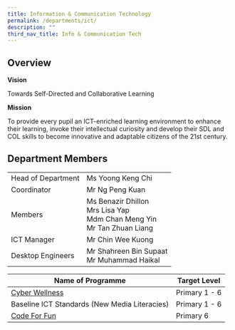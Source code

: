 ```yaml
---
title: Information & Communication Technology
permalink: /departments/ict/
description: ""
third_nav_title: Info & Communication Tech
---
```

Overview
--------

**Vision**

Towards Self-Directed and Collaborative Learning

  

**Mission**

To provide every pupil an ICT-enriched learning environment to enhance their learning, invoke their intellectual curiosity and develop their SDL and COL skills to become innovative and adaptable citizens of the 21st&nbsp;century.

Department Members
------------------

|||
| -------- | -------- | 
| Head of Department     | 	Ms Yoong Keng Chi   | 
| Coordinator | Mr Ng Peng Kuan|
|Members  | Ms Benazir Dhillon<br>Mrs Lisa Yap<br>Mdm Chan Meng Yin<br>Mr Tan Zhuan Liang |
|ICT Manager| Mr Chin Wee Kuong|
|Desktop Engineers|Mr Shahreen Bin Supaat <br> Mr Muhammad Haikal |


| Name of Programme | Target Level | 
| -------- | -------- |
| [Cyber Wellness](/departments/info-and-communication-tech/cyber)   | Primary 1 - 6    | 
|Baseline ICT Standards (New Media Literacies)  |Primary 1 - 6   |
| [Code For Fun](/departments/info-and-communication-tech/cff) |Primary 6  |